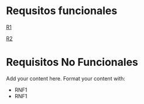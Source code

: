 # Requsitos funcionales #

[R1](https://code.google.com/p/tweet-dl/source/detail?r=1)

[R2](https://code.google.com/p/tweet-dl/source/detail?r=2)
# Requisitos No Funcionales #

Add your content here.  Format your content with:
  * RNF1
  * RNF1